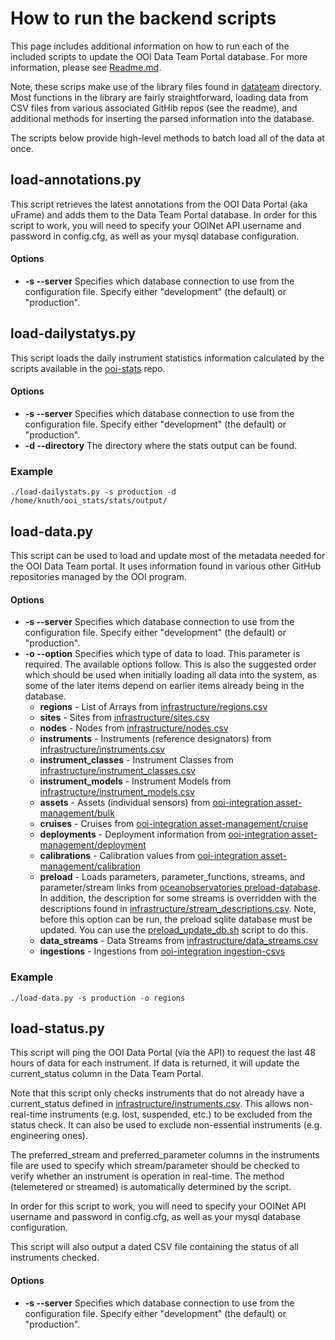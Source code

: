 # How to run the backend scripts
This page includes additional information on how to run each of the included scripts to update the OOI Data Team Portal database.  For more information, please see [Readme.md](Readme.md).  

Note, these scrips make use of the library files found in [datateam](datateam) directory.  Most functions in the library are fairly straightforward, loading data from CSV files from various associated GitHib repos (see the readme), and additional methods for inserting the parsed information into the database.  

The scripts below provide high-level methods to batch load all of the data at once.

## load-annotations.py
This script retrieves the latest annotations from the OOI Data Portal (aka uFrame) and adds them to the Data Team Portal database.  In order for this script to work, you will need to specify your OOINet API username and password in config.cfg, as well as your mysql database configuration.

#### Options
* **-s --server** Specifies which database connection to use from the configuration file.  Specify either "development" (the default) or "production".


## load-dailystatys.py
This script loads the daily instrument statistics information calculated by the scripts available in the [ooi-stats](https://github.com/ooi-data-review/ooi_stats) repo.

#### Options
* **-s --server** Specifies which database connection to use from the configuration file.  Specify either "development" (the default) or "production".
* **-d --directory** The directory where the stats output can be found.

### Example
`./load-dailystats.py -s production -d /home/knuth/ooi_stats/stats/output/`

    
## load-data.py
This script can be used to load and update most of the metadata needed for the OOI Data Team portal.  It uses information found in various other GitHub repositories managed by the OOI program.

#### Options
* **-s --server** Specifies which database connection to use from the configuration file.  Specify either "development" (the default) or "production".
* **-o --option** Specifies which type of data to load.  This parameter is required.  The available options follow.  This is also the suggested order which should be used when initially loading all data into the system, as some of the later items depend on earlier items already being in the database.
  * **regions** - List of Arrays from [infrastructure/regions.csv](infrastructure/regions.csv)
  * **sites** - Sites from [infrastructure/sites.csv](infrastructure/sites.csv)
  * **nodes** - Nodes from [infrastructure/nodes.csv](infrastructure/nodes.csv)
  * **instruments** - Instruments (reference designators) from [infrastructure/instruments.csv](infrastructure/instruments.csv)
  * **instrument_classes** - Instrument Classes from [infrastructure/instrument_classes.csv](infrastructure/instrument_classes.csv)
  * **instrument_models** - Instrument Models from [infrastructure/instrument_models.csv](infrastructure/instrument_models.csv)
  * **assets** - Assets (individual sensors) from [ooi-integration asset-management/bulk](https://github.com/ooi-integration/asset-management/tree/master/bulk)
  * **cruises** - Cruises from [ooi-integration asset-management/cruise](https://github.com/ooi-integration/asset-management/tree/master/cruise)
  * **deployments** - Deployment information from [ooi-integration asset-management/deployment](https://github.com/ooi-integration/asset-management/tree/master/deployment)
  * **calibrations** - Calibration values from [ooi-integration asset-management/calibration](https://github.com/ooi-integration/asset-management/tree/master/calibration)
  * **preload** - Loads parameters, parameter_functions, streams, and parameter/stream links from [oceanobservatories preload-database](https://github.com/oceanobservatories/preload-database.git).  In addition, the description for some streams is overridden with the descriptions found in [infrastructure/stream_descriptions.csv](infrastructure/stream_descriptions.csv).  Note, before this option can be run, the preload sqlite database must be updated.  You can use the [preload_update_db.sh](preload_update_db.sh) script to do this. 
  * **data_streams** - Data Streams from [infrastructure/data_streams.csv](infrastructure/data_streams.csv)
  * **ingestions** - Ingestions from [ooi-integration ingestion-csvs](https://github.com/ooi-integration/ingestion-csvs.git)

### Example
`./load-data.py -s production -o regions`


## load-status.py
This script will ping the OOI Data Portal (via the API) to request the last 48 hours of data for each instrument.  If data is returned, it will update the current_status column in the Data Team Portal.  

Note that this script only checks instruments that do not already have a current_status defined in [infrastructure/instruments.csv](infrastructure/instruments.csv).  This allows non-real-time instruments (e.g. lost, suspended, etc.) to be excluded from the status check.  It can also be used to exclude non-essential instruments (e.g. engineering ones).  

The preferred_stream and preferred_parameter columns in the instruments file are used to specify which stream/parameter should be checked to verify whether an instrument is operation in real-time.  The method (telemetered or streamed) is automatically determined by the script.

In order for this script to work, you will need to specify your OOINet API username and password in config.cfg, as well as your mysql database configuration.

This script will also output a dated CSV file containing the status of all instruments checked.

#### Options
* **-s --server** Specifies which database connection to use from the configuration file.  Specify either "development" (the default) or "production".
